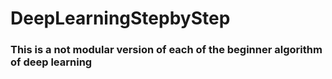 # DeepLearningStepbyStep

### This is a not modular version of each of the beginner algorithm of deep learning 
